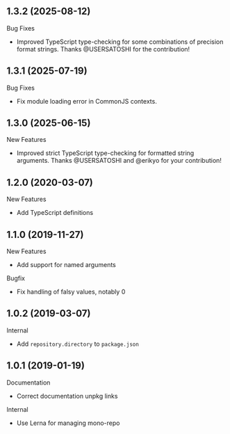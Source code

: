 ## 1.3.2 (2025-08-12)

Bug Fixes

- Improved TypeScript type-checking for some combinations of precision format strings. Thanks @USERSATOSHI for the contribution!

## 1.3.1 (2025-07-19)

Bug Fixes

- Fix module loading error in CommonJS contexts.

## 1.3.0 (2025-06-15)

New Features

- Improved strict TypeScript type-checking for formatted string arguments. Thanks @USERSATOSHI and @erikyo for your contribution!

## 1.2.0 (2020-03-07)

New Features

- Add TypeScript definitions

## 1.1.0 (2019-11-27)

New Features

- Add support for named arguments

Bugfix

- Fix handling of falsy values, notably 0

## 1.0.2 (2019-03-07)

Internal

- Add `repository.directory` to `package.json`

## 1.0.1 (2019-01-19)

Documentation

- Correct documentation unpkg links

Internal

- Use Lerna for managing mono-repo
